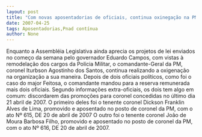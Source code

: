 ```yaml
---
layout: post
title: "Com novas aposentadorias de oficiais, continua oxinegação na PM"
date: 2007-04-25
tags: Aposentadorias,Pnad contínua
author: None
---
```

Enquanto a Assembl&eacute;ia Legislativa ainda aprecia os projetos de lei enviados no come&ccedil;o da semana pelo governador Eduardo Campos, com vistas &agrave; remodela&ccedil;&atilde;o dos cargos da Pol&iacute;cia Militar, o comandante-Geral da PM, coronel Iturbson Agostinho dos Santos, continua realizando a oxigena&ccedil;&atilde;o na organiza&ccedil;&atilde;o a sua maneira.
Depois de dois oficiais pol&iacute;ticos, como foi o caso do major Feitosa, o comandante mandou para a reserva remunerada mais dois oficiais. Segundo informa&ccedil;&otilde;es extra-oficiais, os dois tem algo em comum: discordarem das promo&ccedil;&otilde;es para coronel concedidas no &uacute;ltimo dia 21 abril de 2007.
O primeiro deles foi o tenente coronel Dickson Franklin Alves de Lima, promovido e aposentado no posto de coronel da PM, com o ato N&ordm; 615, DE 20 de abril de 2007
O outro foi o tenente coronel Jo&atilde;o de Moura Barbosa Filho, promovido e aposentado no posto de coronel da PM, com o ato N&ordm; 616, DE 20 de abril de 2007. 